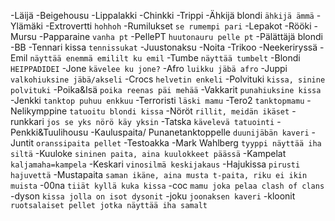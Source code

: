 -Läijä
-Beigehousu
-Lippalakki
-Chinkki
-Trippi
-Ähkijä blondi `ähkijä ämmä`
-Ylämäki
-Extrovertti `hohhoh`
-Rumilukset `se rumempi pari`
-Lepakot
-Rööki
-Mursu
-Papparaine `vanha pt`
-PellePT `huutonauru pelle pt`
-Pälättäjä blondi
-BB
-Tennari kissa `tennissukat`
-Juustonaksu
-Noita
-Trikoo
-Neekeriryssä
-Emil `näyttää enemmä emililt ku emil`
-Tumbe `näyttää tumbelt`
-Blondi `HEIPPADIDEI`
-Jone `kävelee ku jone?`
-Afro `luikku jäbä afro`
-Juppi `valkohiuksine jäbä/akseli`
-Crocs `helvetin enkeli`
-Polvituki `kissa, sinine polvituki`
-Poika&Isä `poika reenas päi mehää`
-Vakkarit `punahiuksine kissa`
-Jenkki `tanktop puhuu enkkuu`
-Terroristi `läski mamu`
-Tero2 `tanktopmamu`
-Nelikymppine `tatuoitu blondi kissa`
-Nöröt `rillit, meidän ikäset`
-runkkari `jos se yks nörö käy yksin`
-Tatska `kävelevä tatuointi`
-Penkki&Tuulihousu
-Kauluspaita/ Punanetanktoppelle `duunijäbän kaveri`
-Juntit `oranssipaita pellet`
-Testoakka
-Mark Wahlberg `tyyppi näyttää iha siltä`
-Kuuloke `sininen paita, aina kuulokkeet päässä`
-Kampelat `kaljamaha=kampela`
-Keskari `vinosilmä keskijakaus`
-Hajukissa `pirusti hajuvettä`
-Mustapaita `saman ikäne, aina musta t-paita, riku ei ikin muista`
-00na `tiiät kyllä kuka kissa`
-coc `mamu joka pelaa clash of clans`
-dyson `kissa jolla on isot dysonit`
-joku `joonaksen kaveri`
-kloonit `ruotsalaiset pellet jotka näyttää iha samalt`

